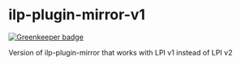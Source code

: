# ilp-plugin-mirror-v1

[![Greenkeeper badge](https://badges.greenkeeper.io/michielbdejong/ilp-plugin-mirror-v1.svg)](https://greenkeeper.io/)

Version of ilp-plugin-mirror that works with LPI v1 instead of LPI v2
